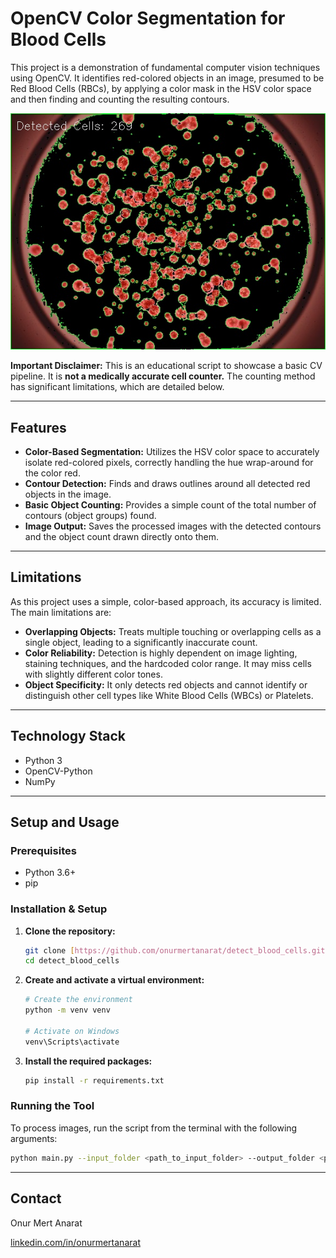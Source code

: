 # OpenCV Color Segmentation for Blood Cells

This project is a demonstration of fundamental computer vision techniques using OpenCV. It identifies red-colored objects in an image, presumed to be Red Blood Cells (RBCs), by applying a color mask in the HSV color space and then finding and counting the resulting contours.

<p>
  <img src="https://github.com/onurmertanarat/detect_blood_cells/blob/master/processed_images/blood1.jpg" alt="Application Screenshot">
</p>

**Important Disclaimer:** This is an educational script to showcase a basic CV pipeline. It is **not a medically accurate cell counter.** The counting method has significant limitations, which are detailed below.

---

## Features

* **Color-Based Segmentation:** Utilizes the HSV color space to accurately isolate red-colored pixels, correctly handling the hue wrap-around for the color red.
* **Contour Detection:** Finds and draws outlines around all detected red objects in the image.
* **Basic Object Counting:** Provides a simple count of the total number of contours (object groups) found.
* **Image Output:** Saves the processed images with the detected contours and the object count drawn directly onto them.

---

## Limitations

As this project uses a simple, color-based approach, its accuracy is limited. The main limitations are:

* **Overlapping Objects:** Treats multiple touching or overlapping cells as a single object, leading to a significantly inaccurate count.
* **Color Reliability:** Detection is highly dependent on image lighting, staining techniques, and the hardcoded color range. It may miss cells with slightly different color tones.
* **Object Specificity:** It only detects red objects and cannot identify or distinguish other cell types like White Blood Cells (WBCs) or Platelets.

---

## Technology Stack

* Python 3
* OpenCV-Python
* NumPy

---

## Setup and Usage

### Prerequisites

* Python 3.6+
* pip

### Installation & Setup

1.  **Clone the repository:**
    ```sh
    git clone [https://github.com/onurmertanarat/detect_blood_cells.git](https://github.com/onurmertanarat/detect_blood_cells.git)
    cd detect_blood_cells
    ```

2.  **Create and activate a virtual environment:**
    ```sh
    # Create the environment
    python -m venv venv

    # Activate on Windows
    venv\Scripts\activate
    ```

3.  **Install the required packages:**
    ```sh
    pip install -r requirements.txt
    ```

### Running the Tool

To process images, run the script from the terminal with the following arguments:

```sh
python main.py --input_folder <path_to_input_folder> --output_folder <path_to_output_folder>
```

---

## Contact

Onur Mert Anarat

[linkedin.com/in/onurmertanarat](https://www.linkedin.com/in/onurmertanarat)

